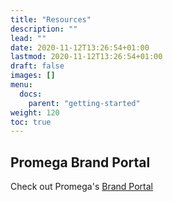 ```yaml
---
title: "Resources"
description: ""
lead: ""
date: 2020-11-12T13:26:54+01:00
lastmod: 2020-11-12T13:26:54+01:00
draft: false
images: []
menu:
  docs:
    parent: "getting-started"
weight: 120
toc: true
---
```


## Promega Brand Portal

Check out Promega's <a href="https://promega.widencollective.com/portals/rrxinhb5/PromegaBrand" target="_blank">Brand Portal</a>
